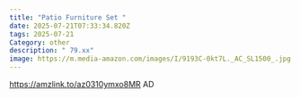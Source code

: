 ```yaml
---
title: "Patio Furniture Set "
date: 2025-07-21T07:33:34.820Z
tags: 2025-07-21
Category: other
description: " 79.xx"
image: https://m.media-amazon.com/images/I/9193C-0kt7L._AC_SL1500_.jpg
---
```

https://amzlink.to/az0310ymxo8MR
AD